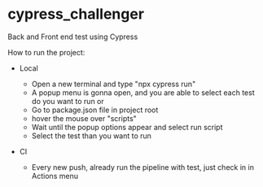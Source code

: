 # cypress_challenger
Back and Front end test using Cypress

How to run the project:

- Local

  - Open a new terminal and type "npx cypress run"
  - A popup menu is gonna open, and you are able to select each test do you want to run
  or
  - Go to package.json file in project root
  - hover the mouse over "scripts"
  - Wait until the popup options appear and select run script
  - Select the test than you want to run

- CI

  - Every new push, already run the pipeline with test, just check in in Actions menu
